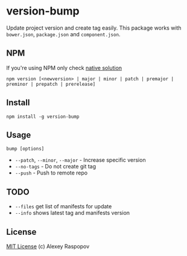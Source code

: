 # version-bump

Update project version and create tag easily. This package works with `bower.json`, `package.json` and `component.json`.

## NPM

If you're using NPM only check [native solution](https://docs.npmjs.com/cli/version)

	npm version [<newversion> | major | minor | patch | premajor | preminor | prepatch | prerelease]

## Install

	npm install -g version-bump

## Usage

	bump [options]

 * `--patch`, `--minor`, `--major` - Increase specific version
 * `--no-tags` - Do not create git tag
 * `--push` - Push to remote repo

## TODO

 * `--files` get list of manifests for update
 * `--info` shows latest tag and manifests version

## License

[MIT License](http://en.wikipedia.org/wiki/MIT_License) (c) Alexey Raspopov
